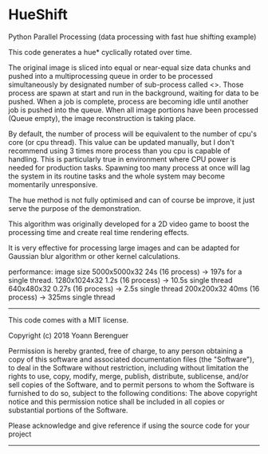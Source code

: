 # HueShift
Python Parallel Processing (data processing with fast hue shifting example)

This code generates a hue* cyclically rotated over time.

The original image is sliced into equal or near-equal size data chunks and pushed into
a multiprocessing queue in order to be processed simultaneously by designated number
of sub-process called <<listener>>. Those process are spawn at start and
run in the background, waiting for data to be pushed.
When a job is complete, process are becoming idle until another job is pushed into the queue.
When all image portions have been processed (Queue empty), the image reconstruction is taking place.

By default, the number of process will be equivalent to the number of cpu's core (or cpu thread).
This value can be updated manually, but I don't recommend using 3 times more process than you cpu
is capable of handling. This is particularly true in environment where CPU power is needed for production tasks.
Spawning too many process at once will lag the system in its routine tasks and the whole system may become
momentarily unresponsive.

The hue method is not fully optimised and can of course be improve,
it just serve the purpose of the demonstration.

This algorithm was originally developed for a 2D video game to boost the processing time
and create real time rendering effects.

It is very effective for processing large images and can be adapted for Gaussian blur algorithm or other kernel calculations.

performance:
image size  5000x5000x32         24s   (16 process) -> 197s for a single thread.
            1280x1024x32         1.2s  (16 process) -> 10.5s single thread
            640x480x32           0.27s (16 process) -> 2.5s single thread
            200x200x32           40ms  (16 process) -> 325ms single thread

--------------------------------------------------------------------------------------------------------------------

This code comes with a MIT license.

Copyright (c) 2018 Yoann Berenguer

Permission is hereby granted, free of charge, to any person obtaining a copy
of this software and associated documentation files (the "Software"), to deal
in the Software without restriction, including without limitation the rights
to use, copy, modify, merge, publish, distribute, sublicense, and/or sell
copies of the Software, and to permit persons to whom the Software is
furnished to do so, subject to the following conditions:
The above copyright notice and this permission notice shall be included in all
copies or substantial portions of the Software.

Please acknowledge and give reference if using the source code for your project

--------------------------------------------------------------------------------------------------------------------
